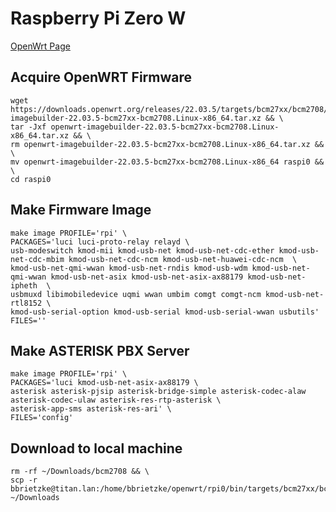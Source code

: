 # Raspberry Pi Zero W
[OpenWrt Page](https://openwrt.org/toh/raspberry_pi_foundation/raspberry_pi)

## Acquire OpenWRT Firmware
```
wget https://downloads.openwrt.org/releases/22.03.5/targets/bcm27xx/bcm2708/openwrt-imagebuilder-22.03.5-bcm27xx-bcm2708.Linux-x86_64.tar.xz && \
tar -Jxf openwrt-imagebuilder-22.03.5-bcm27xx-bcm2708.Linux-x86_64.tar.xz && \
rm openwrt-imagebuilder-22.03.5-bcm27xx-bcm2708.Linux-x86_64.tar.xz && \
mv openwrt-imagebuilder-22.03.5-bcm27xx-bcm2708.Linux-x86_64 raspi0 && \
cd raspi0
```

## Make Firmware Image
```
make image PROFILE='rpi' \
PACKAGES='luci luci-proto-relay relayd \
usb-modeswitch kmod-mii kmod-usb-net kmod-usb-net-cdc-ether kmod-usb-net-cdc-mbim kmod-usb-net-cdc-ncm kmod-usb-net-huawei-cdc-ncm  \
kmod-usb-net-qmi-wwan kmod-usb-net-rndis kmod-usb-wdm kmod-usb-net-qmi-wwan kmod-usb-net-asix kmod-usb-net-asix-ax88179 kmod-usb-net-ipheth  \
usbmuxd libimobiledevice uqmi wwan umbim comgt comgt-ncm kmod-usb-net-rtl8152 \
kmod-usb-serial-option kmod-usb-serial kmod-usb-serial-wwan usbutils'
FILES=''
```

## Make ASTERISK PBX Server
```
make image PROFILE='rpi' \
PACKAGES='luci kmod-usb-net-asix-ax88179 \
asterisk asterisk-pjsip asterisk-bridge-simple asterisk-codec-alaw asterisk-codec-ulaw asterisk-res-rtp-asterisk \
asterisk-app-sms asterisk-res-ari' \
FILES='config'
```


## Download to local machine
```
rm -rf ~/Downloads/bcm2708 && \
scp -r bbrietzke@titan.lan:/home/bbrietzke/openwrt/rpi0/bin/targets/bcm27xx/bcm2708 ~/Downloads
```